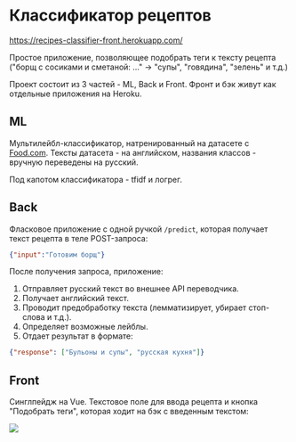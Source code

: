 # Классификатор рецептов
https://recipes-classifier-front.herokuapp.com/

Простое приложение, позволяющее подобрать теги к тексту рецепта ("борщ с сосиками и сметаной: ..." -> "супы", "говядина", "зелень" и т.д.)

Проект состоит из 3 частей - ML, Back и Front. Фронт и бэк живут как отдельные приложения на Heroku.

## ML
Мультилейбл-классификатор, натренированный на датасете c [Food.com](https://www.kaggle.com/shuyangli94/food-com-recipes-and-user-interactions). Тексты датасета - на английском, названия классов - вручную переведены на русский.

Под капотом классификатора - tfidf и логрег. 

## Back
Фласковое приложение с одной ручкой `/predict`, которая получает текст рецепта в теле POST-запроса:
```json
{"input":"Готовим борщ"}
```
После получения запроса, приложение:

1. Отправляет русский текст во внешнее API переводчика. 
2. Получает английский текст.
3. Проводит предобработку текста (лемматизирует, убирает стоп-слова и т.д.).
4. Определяет возможные лейблы.
5. Отдает результат в формате:
```json
{"response": ["Бульоны и супы", "русская кухня"]}
```

## Front
Синглпейдж на Vue. Текстовое поле для ввода рецепта и кнопка "Подобрать теги", которая ходит на бэк с введенным текстом:

![](front-new.png)
